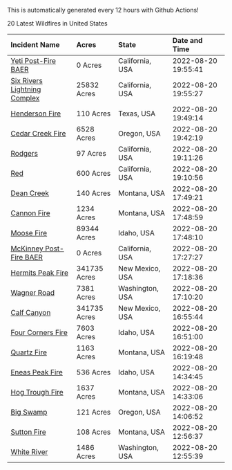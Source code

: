 This is automatically generated every 12 hours with Github Actions!

20 Latest Wildfires in United States

 | Incident Name | Acres | State | Date and Time |
|:---|:---|:---|:---|
| [Yeti Post-Fire BAER](https://inciweb.nwcg.gov/incident/8347/) | 0 Acres | California, USA | 2022-08-20 19:55:41 |
| [Six Rivers Lightning Complex](https://inciweb.nwcg.gov/incident/8312/) | 25832 Acres | California, USA | 2022-08-20 19:55:27 |
| [Henderson Fire](https://inciweb.nwcg.gov/incident/8346/) | 110 Acres | Texas, USA | 2022-08-20 19:49:14 |
| [Cedar Creek Fire](https://inciweb.nwcg.gov/incident/8307/) | 6528 Acres | Oregon, USA | 2022-08-20 19:42:19 |
| [Rodgers](https://inciweb.nwcg.gov/incident/8333/) | 97 Acres | California, USA | 2022-08-20 19:11:26 |
| [Red](https://inciweb.nwcg.gov/incident/8332/) | 600 Acres | California, USA | 2022-08-20 19:10:56 |
| [Dean Creek](https://inciweb.nwcg.gov/incident/8330/) | 140 Acres | Montana, USA | 2022-08-20 17:49:21 |
| [Cannon Fire](https://inciweb.nwcg.gov/incident/8326/) | 1234 Acres | Montana, USA | 2022-08-20 17:48:59 |
| [Moose Fire](https://inciweb.nwcg.gov/incident/8249/) | 89344 Acres | Idaho, USA | 2022-08-20 17:48:10 |
| [McKinney Post-Fire BAER](https://inciweb.nwcg.gov/incident/8345/) | 0 Acres | California, USA | 2022-08-20 17:27:27 |
| [Hermits Peak Fire](https://inciweb.nwcg.gov/incident/8049/) | 341735 Acres | New Mexico, USA | 2022-08-20 17:18:36 |
| [Wagner Road](https://inciweb.nwcg.gov/incident/8344/) | 7381 Acres | Washington, USA | 2022-08-20 17:10:20 |
| [Calf Canyon](https://inciweb.nwcg.gov/incident/8069/) | 341735 Acres | New Mexico, USA | 2022-08-20 16:55:44 |
| [Four Corners Fire](https://inciweb.nwcg.gov/incident/8331/) | 7603 Acres | Idaho, USA | 2022-08-20 16:51:00 |
| [Quartz Fire](https://inciweb.nwcg.gov/incident/8337/) | 1163 Acres | Montana, USA | 2022-08-20 16:19:48 |
| [Eneas Peak Fire](https://inciweb.nwcg.gov/incident/8338/) | 536 Acres | Idaho, USA | 2022-08-20 14:34:45 |
| [Hog Trough Fire](https://inciweb.nwcg.gov/incident/8258/) | 1637 Acres | Montana, USA | 2022-08-20 14:33:06 |
| [Big Swamp](https://inciweb.nwcg.gov/incident/8323/) | 121 Acres | Oregon, USA | 2022-08-20 14:06:52 |
| [Sutton Fire](https://inciweb.nwcg.gov/incident/8335/) | 108 Acres | Montana, USA | 2022-08-20 12:56:37 |
| [White River ](https://inciweb.nwcg.gov/incident/8329/) | 1486 Acres | Washington, USA | 2022-08-20 12:55:39 |

